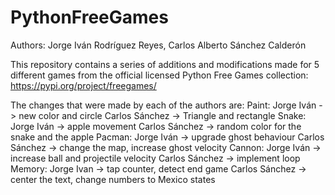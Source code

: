 # PythonFreeGames
Authors: Jorge Iván Rodríguez Reyes, Carlos Alberto Sánchez Calderón

This repository contains a series of additions and modifications made for 5 different games from the official licensed Python Free Games collection: https://pypi.org/project/freegames/

The changes that were made by each of the authors are:
Paint: 	Jorge Iván -> new color and circle
	Carlos Sánchez -> Triangle and rectangle
Snake: 	Jorge Iván -> apple movement
	Carlos Sánchez -> random color for the snake and the apple
Pacman: Jorge Iván -> upgrade ghost behaviour
	Carlos Sánchez -> change the map, increase ghost velocity
Cannon: Jorge Iván -> increase ball and projectile velocity
	Carlos Sánchez -> implement loop
Memory: Jorge Ivan -> tap counter, detect end game
	Carlos Sánchez -> center the text, change numbers to Mexico states


